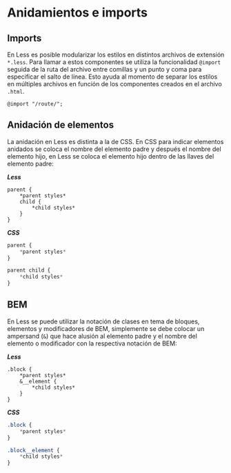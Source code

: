 # Anidamientos e imports

## Imports

En Less es posible modularizar los estilos en distintos archivos de extensión `*.less`. Para llamar a estos componentes se utiliza la funcionalidad `@import` seguida de la ruta del archivo entre comillas y un punto y coma para especificar el salto de línea. Esto ayuda al momento de separar los estilos en múltiples archivos en función de los componentes creados en el archivo `.html`.

~~~less
@import "/route/";
~~~

## Anidación de elementos

La anidación en Less es distinta a la de CSS. En CSS para indicar elementos anidados se coloca el nombre del elemento padre y después el nombre del elemento hijo, en Less se coloca el elemento hijo dentro de las llaves del elemento padre:

***Less***

~~~less
parent {
    *parent styles*
    child {
        *child styles*
    }
}
~~~

***CSS***

~~~css
parent {
    *parent styles*
}

parent child {
    *child styles*
}
~~~

## BEM

En Less se puede utilizar la notación de clases en tema de bloques, elementos y modificadores de BEM, simplemente se debe colocar un ampersand (`&`) que hace alusión al elemento padre y el nombre del elemento o modificador con la respectiva notación de BEM:

***Less***

~~~less
.block {
    *parent styles*
    &__element {
        *child styles*
    }
}
~~~

***CSS***

~~~css
.block {
    *parent styles*
}

.block__element {
    *child styles*
}
~~~
